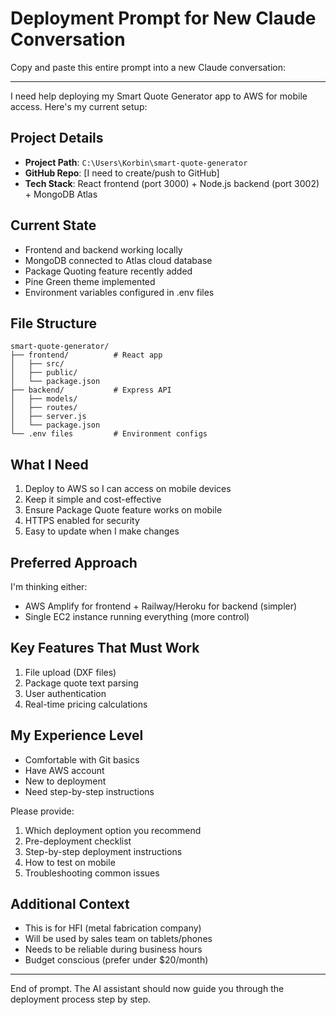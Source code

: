 # Deployment Prompt for New Claude Conversation

Copy and paste this entire prompt into a new Claude conversation:

---

I need help deploying my Smart Quote Generator app to AWS for mobile access. Here's my current setup:

## Project Details
- **Project Path**: `C:\Users\Korbin\smart-quote-generator`
- **GitHub Repo**: [I need to create/push to GitHub]
- **Tech Stack**: React frontend (port 3000) + Node.js backend (port 3002) + MongoDB Atlas

## Current State
- Frontend and backend working locally
- MongoDB connected to Atlas cloud database
- Package Quoting feature recently added
- Pine Green theme implemented
- Environment variables configured in .env files

## File Structure
```
smart-quote-generator/
├── frontend/          # React app
│   ├── src/
│   ├── public/
│   └── package.json
├── backend/           # Express API
│   ├── models/
│   ├── routes/
│   ├── server.js
│   └── package.json
└── .env files         # Environment configs
```

## What I Need
1. Deploy to AWS so I can access on mobile devices
2. Keep it simple and cost-effective
3. Ensure Package Quote feature works on mobile
4. HTTPS enabled for security
5. Easy to update when I make changes

## Preferred Approach
I'm thinking either:
- AWS Amplify for frontend + Railway/Heroku for backend (simpler)
- Single EC2 instance running everything (more control)

## Key Features That Must Work
1. File upload (DXF files)
2. Package quote text parsing
3. User authentication
4. Real-time pricing calculations

## My Experience Level
- Comfortable with Git basics
- Have AWS account
- New to deployment
- Need step-by-step instructions

Please provide:
1. Which deployment option you recommend
2. Pre-deployment checklist
3. Step-by-step deployment instructions
4. How to test on mobile
5. Troubleshooting common issues

## Additional Context
- This is for HFI (metal fabrication company)
- Will be used by sales team on tablets/phones
- Needs to be reliable during business hours
- Budget conscious (prefer under $20/month)

---

End of prompt. The AI assistant should now guide you through the deployment process step by step.
